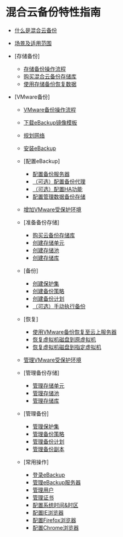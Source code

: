 # 混合云备份特性指南

-   [什么是混合云备份](什么是混合云备份.md)
-   [场景及适用范围](场景及适用范围.md)
-   [存储备份]
    -   [存储备份操作流程](存储备份操作流程.md)
    -   [购买混合云备份存储库](购买混合云备份存储库.md)
    -   [使用存储备份恢复数据](使用存储备份恢复数据.md)

-   [VMware备份]
    -   [VMware备份操作流程](VMware备份操作流程.md)
    -   [下载eBackup镜像模板](下载eBackup镜像模板.md)
    -   [规划网络](规划网络.md)
    -   [安装eBackup](安装eBackup.md)
    -   [配置eBackup]
        -   [配置备份服务器](配置备份服务器.md)
        -   [（可选）配置备份代理](（可选）配置备份代理.md)
        -   [（可选）配置HA功能](（可选）配置HA功能.md)
        -   [配置管理数据备份存储](配置管理数据备份存储.md)

    -   [增加VMware受保护环境](增加VMware受保护环境.md)
    -   [准备备份存储]
        -   [购买云备份存储库](购买云备份存储库.md)
        -   [创建存储单元](创建存储单元.md)
        -   [创建存储池](创建存储池.md)
        -   [创建存储库](创建存储库.md)

    -   [备份]
        -   [创建保护集](创建保护集.md)
        -   [创建备份策略](创建备份策略.md)
        -   [创建备份计划](创建备份计划.md)
        -   [（可选）手动执行备份](（可选）手动执行备份.md)

    -   [恢复]
        -   [使用VMware备份恢复至云上服务器](使用VMware备份恢复至云上服务器.md)
        -   [恢复虚拟机磁盘到原虚拟机](恢复虚拟机磁盘到原虚拟机.md)
        -   [恢复虚拟机磁盘到指定虚拟机](恢复虚拟机磁盘到指定虚拟机.md)

    -   [管理VMware受保护环境](管理VMware受保护环境.md)
    -   [管理备份存储]
        -   [管理存储单元](管理存储单元.md)
        -   [管理存储池](管理存储池.md)
        -   [管理存储库](管理存储库.md)

    -   [管理备份]
        -   [管理保护集](管理保护集.md)
        -   [管理备份策略](管理备份策略.md)
        -   [管理备份计划](管理备份计划.md)
        -   [管理备份副本](管理备份副本.md)

    -   [常用操作]
        -   [登录eBackup](登录eBackup.md)
        -   [管理eBackup服务器](管理eBackup服务器.md)
        -   [管理用户](管理用户.md)
        -   [管理证书](管理证书.md)
        -   [配置系统时间&时区](配置系统时间-时区.md)
        -   [配置IE浏览器](配置IE浏览器.md)
        -   [配置Firefox浏览器](配置Firefox浏览器.md)
        -   [配置Chrome浏览器](配置Chrome浏览器.md)


